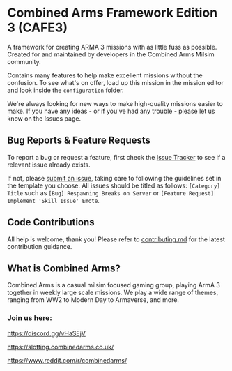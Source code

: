 # Combined Arms Framework Edition 3 (CAFE3)

A framework for creating ARMA 3 missions with as little fuss as possible. Created for and maintained by developers in the Combined Arms Milsim community.

Contains many features to help make excellent missions without the confusion.  To see what's on offer, load up this mission in the mission editor and look inside the `configuration` folder.

We're always looking for new ways to make high-quality missions easier to make.  If you have any ideas - or if you've had any trouble - please let us know on the Issues page.


## Bug Reports & Feature Requests
To report a bug or request a feature, first check the [Issue Tracker](https://github.com/CombinedArmsGaming/CAFE3/issues) to see if a relevant issue already exists.

If not, please [submit an issue](https://github.com/CombinedArmsGaming/CAFE3/issues/new/choose), taking care to following the guidelines set in the template you choose. All issues should be titled as follows: `[Category] Title` such as `[Bug] Respawning Breaks on Server` or `[Feature Request] Implement 'Skill Issue' Emote`.


## Code Contributions
All help is welcome, thank you!  Please refer to [contributing.md](https://github.com/CombinedArmsGaming/CAFE3/blob/release/contributing.md) for the latest contribution guidance.


## What is Combined Arms?
Combined Arms is a casual milsim focused gaming group, playing ArmA 3 together in weekly large scale missions. We play a wide range of themes, ranging from WW2 to Modern Day to Armaverse, and more.

### Join us here:

https://discord.gg/vHaSEjV

https://slotting.combinedarms.co.uk/

https://www.reddit.com/r/combinedarms/
